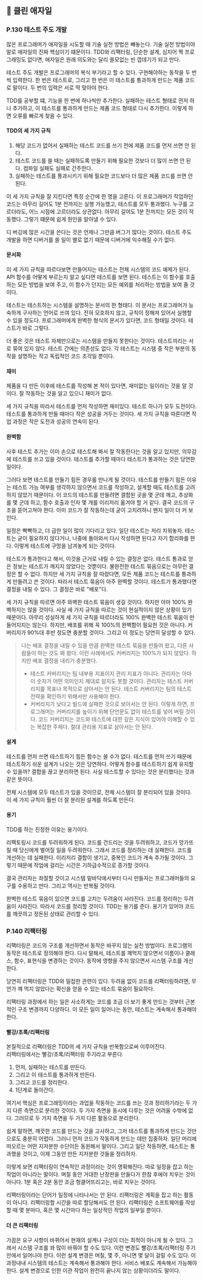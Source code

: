 ## 🍭  클린 애자일

### P.130 테스트 주도 개발
많은 프로그래머가 애자일을 시도할 때 기술 실천 방법은 빼놓는다. 기술 실천 방법이야말로 애자일의 진짜 핵심이기 떄문이다. TDD와 리팩터링, 단순한 설계, 심지어 짝 프로그래밍도 없다면, 애자일은 원래 의도와는 달리 쓸모없는 빈 껍데기가 되고 만다.   

테스트 주도 개발은 프로그래머의 복식 부기라고 할 수 있다. 구현해야하는 동작을 두 번씩 입력한다. 한 번은 테스트로, 그리고 한 번은 이 테스트를 통과하게 만드는 제품 코드로 말이다. 두 번의 입력은 서로 딱 맞아야 한다.   

TDD를 공부할 떄, 기능을 한 번에 하나씩만 추가한다. 실패하는 테스트 형태로 먼저 하나 추가하고, 이 테스트를 통과하게 만드는 제품 코드 형태로 다시 추가한다. 이렇게 하면 오류를 빠르게 찾을 수 있다.

#### TDD의 세 가지 규칙
1. 해당 코드가 없어서 실패하는 테스트 코드를 쓰기 전에 제품 코드를 먼저 쓰면 안 된다.
2. 테스트 코드를 쓸 때는 실패하도록 만들기 위해 필요한 것보다 더 많이 쓰면 안 된다. 컴파일 실패도 실패로 간주한다.
3. 실패하는 테스트를 통과시키기 위해 필요한 코드보다 더 많은 제품 코드를 쓰면 안 된다.

이 세 가지 규칙을 잘 지킨다면 특정 순간에 한 명을 고른다. 이 프로그래머가 작업하던 코드는 아무리 길어도 1분 전까지는 실행 가능했고, 테스트를 모두 통과했다. 누구를 고르더라도, 어느 시점에 고르더라도 상관없다. 아무리 길어도 1분 전까지는 모든 것이 작동했다. 그렇기 떄문에 쉽게 원인을 알아낼 수 있다.   

디 버깅에 많은 시간을 쓴다는 것은 언제나 그만큼 버그가 많다는 것이다. 테스트 주도 개발을 하면 디버거를 쓸 일이 별로 없기 때문에 디버거에 익수해질 수가 없다.

#### 문서화
이 세 가지 규칙을 따르다보면 만들어지는 테스트는 전체 시스템의 코드 예제가 된다. API 함수를 어떻게 부르는지 알고 싶다면 테스트를 보면 된다. 테스트는 이 함수를 호출하는 모든 방법을 보여 주고, 이 함수가 던지는 모든 예외를 처리하는 방법을 보여 줄 것이다.   

테스트는 테스트하는 시스템을 설명하는 문서의 한 형태다. 이 문서는 프로그래머가 능숙하게 구사하는 언어로 쓰여 있다. 전혀 모호하지 않고, 규칙이 정해져 있어서 실행할 수 있을 정도다. 프로그래머에게 완벽한 형식의 문서가 있다면, 코드 형태일 것이다. 테스트가 바로 그렇다.   

더 좋은 것은 테스트 자체만으로는 시스템을 만들지 못한다는 것이다. 테스트끼리는 서로 묶여 있지 않다. 테스트 간에는 의존성도 없다. 각 테스트는 시스템 중 작은 부분의 동작을 설명하는 작고 독립적인 코드 조각일 뿐이다.

#### 재미
제품을 다 만든 이후에 테스트를 작성해 본 적이 있다면, 재미없는 일이라는 것을 알 것이다. 잘 작동하는 것을 알고 있으니 재미가 없다.   

세 가지 규칙을 따라서 테스트를 먼저 작성하면 재미있다. 테스트 하나가 모두 도전이다. 테스트를 통과하게 만들 때마다 작은 성공을 거두는 것이다. 세 가지 규칙을 따른다면 작업 과정은 작은 도전과 성공의 연속이 된다.   

#### 완벽함
사후 테스트 추가는 이미 손으로 테스트해 봐서 잘 작동한다는 것을 알고 있지만, 의무감에 테스트를 쓰고 있을 것이다. 테스트를 추가할 때마다 테스트가 통과하는 것은 당연한 일이다.   

그러다 보면 테스트를 만들기 힘든 경우를 만나게 될 것이다. 테스트를 만들기 힘든 이유는 테스트 가능 여부를 생각하지 않으면서 코드를 작성하고, 설계할 때도 테스트를 고려하지 않았기 때문이다. 이 코드의 테스트를 만들려면 결합된 곳을 몇 군데 깨고, 추상화를 몇 군데 하고, 함수 호출과 인자 몇 개를 이리저리 옮겨야 할 거 같다. 결국 코드의 구조을 뜯어고쳐야 한다. 이미 코드가 잘 작동하는데 굳이 고치려하니 왠지 일이 더 커 보인다.   

일정은 빡빡하고, 더 급한 일이 많이 기다리고 있다. 일단 테스트는 저리 치워놓자. 테스트는 굳이 필요하지 않다거나, 나중에 돌아와서 다시 작성하면 된다고 자기 합리화를 한다. 이렇게 테스트에 구멍을 남겨놓게 되는 것이다.    

테스트가 통과한다고 해서, 이것을 근거로 내릴 수 있는 결정은 없다. 테스트 통과로 얻은 정보는 테스트가 깨지지 않았다는 것뿐이다. 불완전한 테스트 묶음으로는 아무런 결정은 할 수 없다. 하지만 세 가지 규칙을 잘 따랐다면, 모든 제품 코드는 테스트를 통과하게 만들려고 쓴 것이다. 따라서 테스트 묶음이 아주 완벽할 것이다. 테스트가 통과했다면 결정을 내릴 수 있다. 그 결정은 바로 "배포"다.   

세 가지 규칙을 따르면 아주 와벽한 테스트 묶음이 생길 것이다. 하지만 아마 100% 완벽하지는 않을 것이다. 사실 세 가지 규칙을 따르는 것이 현실적이지 않은 상황이 있기 때문이다. 아무리 성실하게 세 가지 규칙을 따르더라도 100% 완벽한 테스트 묶음이 만들어지지는 않는다. 하지만, 배포를 위해 꼭 100%의 완벽함이 필요한 것은 아니다. 커버리지가 90%대 후반 정도면 충분할 것이다. 그리고 이 정도는 당연히 달성할 수 있다.

> 나는 배포 결정을 내릴 수 있을 만큼 완벽한 테스트 묶음을 만들어 왔고, 다른 사람들이 하는 것도 봐 왔다. 이런 사례에서도 커버리지는 100%가 되지 않았다. 하지만 배포 결정을 내리기 충분했다.
> - 테스트 커버리지는 팀 내부용 지표이지 관리 지표가 아니다. 관리자는 아마 이 숫자가 어떤 의미인지 제대로 알지도 못할 것이다. 관리자는 테스트 커버리지를 목표나 목적으로 삼아서는 안 된다. 테스트 커버리지는 팀의 테스트 전략을 확인하기 위해서만 사용해야 한다.
> - 커버리지가 낮다고 빌드에 실패한 것으로 보아서는 안 된다. 이렇게 하면, 프로그래머는 커버리지를 높이기 위해 단언문도 없이 테스트를 넣어 버릴 것이다. 코드 커버리지는 코드와 테스트에 대한 깊은 지식이 있어야 이해할 수 있는 복잡한 주제다. 절대 관리용 지표로 삼아서는 안 된다.

#### 설계
테스트를 먼저 쓰면 테스트하기 힘든 함수는 쓸 수가 없다. 테스트를 먼저 쓰기 때문에 테스트하기 쉬운 설계가 나오는 것은 당연하다. 어떻게 함수를 테스트하기 쉽게 유지할 수 있을까? 결합을 끊고 분리하면 된다. 사실 테스트할 수 있다는 것은 분리했다는 것과 같은 뜻이다.   

전체 시스템에 모두 테스트가 있을 것이므로, 전체 시스템이 잘 분리되어 있을 것이다. 이 세 가지 규칙이 훨씬 더 잘 분리된 설계를 하도록 만든다.

#### 용기
TDD를 하는 진정한 이유는 용기이다.    

리팩토링시 코드를 두려워하게 된다. 코드를 건드리는 것을 두려워하고, 코드가 망가뜨릴 때 당신에게 벌어질 일을 두려워한다. 그래서 코드를 정리하는 데 실패한다. 코드를 개선하는 데 실패한다. 이리저리 결합이 생기고, 중복인 코드가 계속 추가될 것이다. 그렇기 때문에 작업에 걸리는 시간은 기하급수적으로 증가할 것이다.   

결국 관리자는 좌절할 것이고 시스템 밑바닥에서부터 다시 만들자는 프로그래머들의 요구를 수용하고 만다. 그리고 역사는 반복될 것이다.   

완벽한 테스트 묶음이 있으면 코드를 고치는 두려움이 사라진다. 코드를 정리하는 두려움이 사라진다. 따라서 코드를 정리할 것이다. TDD는 용기를 준다. 용기가 있어야 코드를 깨끗하고 정돈된 상태로 관리할 수 있다.

### P.140 리팩터링
리팩터링은 코드의 구조를 개선하면서 동작은 바꾸지 않는 실천 방법이다. 프로그램의 동작은 테스트로 정의해야 한다. 다시 말해서, 테스트를 꺠먹지 않으면서 이름이나 클래스, 함수, 표현식을 변경하는 것이다. 동작에 영향을 주지 않으면서 시스템 구조를 개선한다.   

당연히 리팩터링은 TDD와 밀접한 관련이 있다. 두려움 없이 코드를 리팩터링하려면, 무언가 꺠 먹지 않았다는 확신을 얻을 수 있는 테스트 묶음이 필요하다.   

리팩터링 과정에서 하는 일은 사소하게는 코드를 조금 더 보기 좋게 만드는 것부터 근본적인 구조 변경까지 다양하다. 이 모든 일이 일어나는 동안, 테스트는 계속해서 통과해야 한다.

#### 빨강/초록/리팩터링
본질적으로 리팩터링은 TDD의 세 가지 규칙을 반복함으로써 이루어진다.   
리팩터링에서는 빨강/초록/리팩터링 주기라고 부른다.   

1. 먼저, 실패하는 테스트를 만든다.
2. 그리고 이 테스트를 통과하게 만든다.
3. 그리고 코드를 정리한다.
4. 1단계로 돌아간다.

여기서 핵심은 프로그래밍이라는 과업을 작동하는 코드를 쓰는 것과 정리하기라는 두 가지 다른 측면으로 분리한 것이다. 두 가지 측면을 동시에 다루는 것은 어려울 수밖에 없다. 그러므로 두 가지 측면을 두 가지 다른 활동으로 분리한다.   

쉽게 말하면, 깨끗한 코드를 만드는 것을 고사하고, 그저 테스트를 통과하게 만드는 것만으로도 충분히 어렵다. 그러니 먼저 코드가 작동하게 만드는 데만 집중하자. 일단 머리에 떠오르는 어떤 지저분한 수단이든 동원해서 말이다. 그리고 일단 작동하면, 테스트는 통과했을 것이고, 이제 그동안 만든 지저분한 것들을 정리하자.   

이렇게 보면 리팩터링이 연속적인 과정이라는 것이 명확해진다. 따로 일정을 잡고 하는 작업이 아니라는 말이다. 며칠 동안 거대한 난장판을 만들다가 한참 후에야 치우는 것이 아니다. 1분 혹은 2분 동안 조금 헝클어뜨리고는, 바로 치우는 것이다.   

리팩터링이라는 단어가 일정에 나타나서는 안 된다. 리팩터링은 계획을 잡고 하는 활동이 아니다. 리팩터링할 시간을 따로 할당해서도 안 된다. 리팩터링은 소프트웨어를 작성할 때 몇 분마다, 혹은 몇 시간마다 하는 일상적인 작업의 일부일 뿐이다.   

#### 더 큰 리팩터링
가끔은 요구 사항이 바뀌어서 현재의 설계나 구성이 더는 최적이 아니게 될 수 있다. 그래서 시스템 구조를 꽈 많이 바꿔야 할 수도 있다. 이런 변경도 빨강/초록/리팩터링 주기 안에서 일어나야 한다. 이런 설계 변경은 며칠, 몇 주, 아니면 몇 달이 걸릴 수도 있다. 이 과정내내 시스템의 테스트는 계속해서 통과해야 한다. 서비스 배포도 계속해서 가능해야 한다. 설계 변경으로 인한 이관 작업이 완전히 끝나지 않는 상황이더라도 말이다.   
